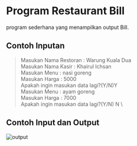 # Program Restaurant Bill
program sederhana yang menampilkan output Bill.

## Contoh Inputan
> Masukan Nama Restoran : Warung Kuala Dua\
  Masukan Nama Kasir : Khairul Ichsan\
  Masukan Menu : nasi goreng \
  Masukan Harga : 5000 \
  Apakah ingin masukan data lagi?(Y/N)Y  \
  Masukan Menu : ayam goreng \
  Masukan Harga : 7000 \
  Apakah ingin masukan data lagi?(Y/N) N \
  
  ## Contoh Input dan Output
  ![output](https://user-images.githubusercontent.com/42132876/112406488-da063880-8d46-11eb-8865-e4e56b9ecd8c.png)
